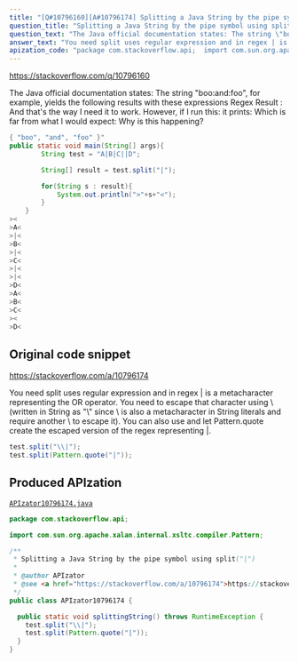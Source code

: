 ```yaml
---
title: "[Q#10796160][A#10796174] Splitting a Java String by the pipe symbol using split(\"|\")"
question_title: "Splitting a Java String by the pipe symbol using split(\"|\")"
question_text: "The Java official documentation states: The string \"boo:and:foo\", for example, yields the following results with these expressions  Regex   Result : And that's the way I need it to work. However, if I run this: it prints: Which is far from what I would expect: Why is this happening?"
answer_text: "You need split uses regular expression and in regex | is a metacharacter representing the OR operator. You need to escape that character using \\ (written in String as \"\\\\\" since \\ is also a metacharacter in String literals and require another \\ to escape it). You can also use and let Pattern.quote create the escaped version of the regex representing |."
apization_code: "package com.stackoverflow.api;  import com.sun.org.apache.xalan.internal.xsltc.compiler.Pattern;  /**  * Splitting a Java String by the pipe symbol using split(\"|\")  *  * @author APIzator  * @see <a href=\"https://stackoverflow.com/a/10796174\">https://stackoverflow.com/a/10796174</a>  */ public class APIzator10796174 {    public static void splittingString() throws RuntimeException {     test.split(\"\\\\|\");     test.split(Pattern.quote(\"|\"));   } }"
---
```


https://stackoverflow.com/q/10796160

The Java official documentation states:
The string &quot;boo:and:foo&quot;, for example, yields the following results with these expressions 
Regex   Result
:
And that&#x27;s the way I need it to work. However, if I run this:
it prints:
Which is far from what I would expect:
Why is this happening?


```java
{ "boo", "and", "foo" }"
public static void main(String[] args){
        String test = "A|B|C||D";

        String[] result = test.split("|");

        for(String s : result){
            System.out.println(">"+s+"<");
        }
    }
><
>A<
>|<
>B<
>|<
>C<
>|<
>|<
>D<
>A<
>B<
>C<
><
>D<
```


## Original code snippet

https://stackoverflow.com/a/10796174

You need
split uses regular expression and in regex | is a metacharacter representing the OR operator. You need to escape that character using \ (written in String as &quot;\\&quot; since \ is also a metacharacter in String literals and require another \ to escape it).
You can also use
and let Pattern.quote create the escaped version of the regex representing |.

```java
test.split("\\|");
test.split(Pattern.quote("|"));
```

## Produced APIzation

[`APIzator10796174.java`](https://github.com/pasqualesalza/apization-temp-data/raw/master/apizations/java/APIzator10796174.java)

```java
package com.stackoverflow.api;

import com.sun.org.apache.xalan.internal.xsltc.compiler.Pattern;

/**
 * Splitting a Java String by the pipe symbol using split("|")
 *
 * @author APIzator
 * @see <a href="https://stackoverflow.com/a/10796174">https://stackoverflow.com/a/10796174</a>
 */
public class APIzator10796174 {

  public static void splittingString() throws RuntimeException {
    test.split("\\|");
    test.split(Pattern.quote("|"));
  }
}

```